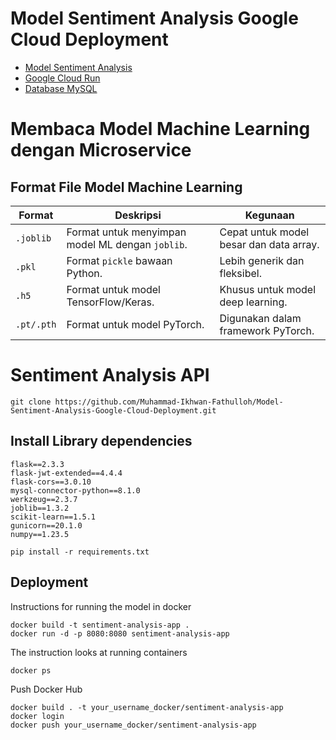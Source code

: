 # Model Sentiment Analysis Google Cloud Deployment

- [Model Sentiment Analysis](https://github.com/Muhammad-Ikhwan-Fathulloh/Advanced-Machine-Learning-Course/tree/main/KNN)
- [Google Cloud Run](https://cloud.google.com/run?hl=id)
- [Database MySQL](https://freedb.tech/)

# Membaca Model Machine Learning dengan Microservice

## Format File Model Machine Learning

| **Format**  | **Deskripsi**                             | **Kegunaan**                          |
|-------------|-------------------------------------------|----------------------------------------|
| `.joblib`   | Format untuk menyimpan model ML dengan `joblib`. | Cepat untuk model besar dan data array. |
| `.pkl`      | Format `pickle` bawaan Python.            | Lebih generik dan fleksibel.          |
| `.h5`       | Format untuk model TensorFlow/Keras.      | Khusus untuk model deep learning.     |
| `.pt/.pth`  | Format untuk model PyTorch.               | Digunakan dalam framework PyTorch.    |

# Sentiment Analysis API

```
git clone https://github.com/Muhammad-Ikhwan-Fathulloh/Model-Sentiment-Analysis-Google-Cloud-Deployment.git
```

## Install Library dependencies

```
flask==2.3.3
flask-jwt-extended==4.4.4
flask-cors==3.0.10
mysql-connector-python==8.1.0
werkzeug==2.3.7
joblib==1.3.2
scikit-learn==1.5.1
gunicorn==20.1.0
numpy==1.23.5
```

```
pip install -r requirements.txt
```

## Deployment

Instructions for running the model in docker

```
docker build -t sentiment-analysis-app .
docker run -d -p 8080:8080 sentiment-analysis-app
```

The instruction looks at running containers

```
docker ps
```

Push Docker Hub

```
docker build . -t your_username_docker/sentiment-analysis-app
docker login
docker push your_username_docker/sentiment-analysis-app
```
